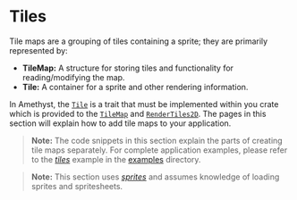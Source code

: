# Tiles

Tile maps are a grouping of tiles containing a sprite; they are primarily represented by:

* **TileMap:** A structure for storing tiles and functionality for reading/modifying the map.
* **Tile:** A container for a sprite and other rendering information.

In Amethyst, the [`Tile`][doc_tile] is a trait that must be implemented within you crate which is provided to the [`TileMap`][doc_tilemap] and [`RenderTiles2D`][doc_render]. The pages in this section will explain how to add tile maps to your application. 

> **Note:** The code snippets in this section explain the parts of creating tile maps separately. For complete application examples, please refer to the [*tiles*][ex_tiles] example in the [examples][ex_all] directory.

> **Note:** This section uses [*sprites*](../sprites.md) and assumes knowledge of loading sprites and spritesheets.

[doc_tile]: https://docs.amethyst.rs/stable/amethyst_tiles/trait.Tile.html
[doc_tilemap]: https://docs.amethyst.rs/stable/amethyst_tiles/struct.TileMap.html
[doc_render]: https://docs.amethyst.rs/stable/amethyst_tiles/struct.RenderTiles2D.html
[ex_tiles]: https://github.com/amethyst/amethyst/tree/master/examples/tiles
[ex_all]: https://github.com/amethyst/amethyst/tree/master/examples
